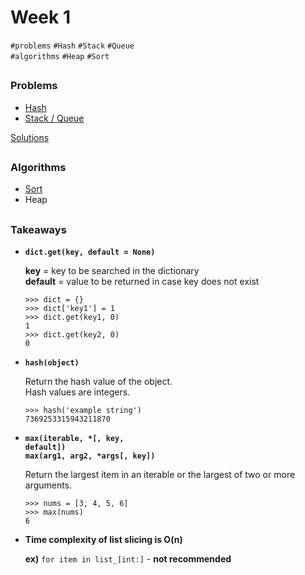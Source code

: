# Week 1
`#problems` `#Hash` `#Stack` `#Queue`\
`#algorithms` `#Heap` `#Sort`

##

### Problems
- [Hash](https://programmers.co.kr/learn/courses/30/parts/12077])
- [Stack / Queue](https://programmers.co.kr/learn/courses/30/parts/12081)


[Solutions](./week01)

##

### Algorithms
- [Sort](./sort)
- Heap

##

### Takeaways
- <code>**dict.get(key, default = None)**</code>

  **key** = key to be searched in the dictionary\
  **default** = value to be returned in case key does not exist
  
  ```
  >>> dict = {}
  >>> dict['key1'] = 1
  >>> dict.get(key1, 0)
  1
  >>> dict.get(key2, 0)
  0
  ```
  
- <code>**hash(object)**</code>

  Return the hash value of the object.\
  Hash values are integers.
 
  ```
  >>> hash('example string')
  7369253315943211870
  ```
  
- <code>**max(iterable, *[, key, default])**</code>\
  <code>**max(arg1, arg2, *args[, key])**</code>
  
  Return the largest item in an iterable or the largest of two or more arguments.
  
  ```
  >>> nums = [3, 4, 5, 6]
  >>> max(nums)
  6
  ```
  
- **Time complexity of list slicing is O(n)**

  **ex)** `for item in list_[int:]` - **not recommended**
